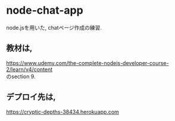 # node-chat-app
node.jsを用いた, chatページ作成の練習.

## 教材は,
https://www.udemy.com/the-complete-nodejs-developer-course-2/learn/v4/content  
のsection 9.

## デプロイ先は,
https://cryptic-depths-38434.herokuapp.com
